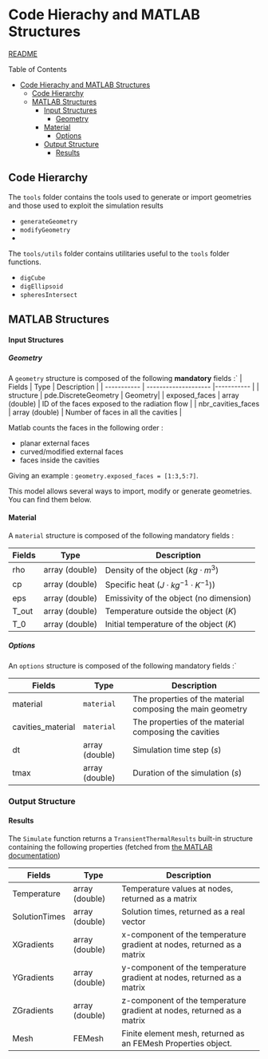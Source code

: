 # Code Hierachy and MATLAB Structures

[README](../readme.md)

Table of Contents
- [Code Hierachy and MATLAB Structures](#code-hierachy-and-matlab-structures)
  - [Code Hierarchy](#code-hierarchy)
  - [MATLAB Structures](#matlab-structures)
      - [Input Structures](#input-structures)
        - [Geometry](#geometry)
      - [Material](#material)
        - [Options](#options)
    - [Output Structure](#output-structure)
      - [Results](#results)
## Code Hierarchy

The `tools` folder contains the tools used to generate or import geometries and those used to exploit the simulation results
* `generateGeometry`
* `modifyGeometry`
* 
The `tools/utils` folder contains utilitaries useful to the `tools` folder functions.
  
* `digCube`
* `digEllipsoid`
* `spheresIntersect`

## MATLAB Structures
#### Input Structures
##### Geometry

A `geometry` structure is composed of the following **mandatory** fields :`
| Fields          |        Type          | Description |
| -----------     | -------------------- |----------- |
| structure       | pde.DiscreteGeometry | Geometry|
| exposed_faces   |      array (double)  | ID of the faces exposed to the radiation flow |
| nbr_cavities_faces   | array (double)  | Number of faces in all the cavities |

Matlab counts the faces in the following order :

- planar external faces
- curved/modified external faces
- faces inside the cavities

Giving an example : `geometry.exposed_faces = [1:3,5:7]`.

This model allows several ways to import, modify or generate geometries. You can find them below.

#### Material

A `material` structure is composed of the following mandatory fields :

| Fields      |        Type          | Description |
| ----------- |     ----------       | ----------- |
| rho         | array (double)       | Density of the object ($kg \cdot m^3$)|
| cp          | array (double)       | Specific heat ($J \cdot kg^{-1} \cdot K^{-1})$)
| eps         | array (double)       | Emissivity of the object (no dimension) |
| T_out       | array (double)       | Temperature outside the object ($K$)|
| T_0         | array (double)       | Initial temperature of the object ($K$)|

##### Options

An `options` structure is composed of the following mandatory fields :`

| Fields            |        Type           | Description |
| -----------       |     ----------        | ----------- |
| material          |  `material` | The properties of the material composing the main geometry |   
| cavities_material |  `material` | The properties of the material composing the cavities  | 
| dt                | array (double)        | Simulation time step $(s)$|
| tmax              | array (double)        | Duration of the simulation ($s$)|
### Output Structure

#### Results

The `Simulate` function returns a `TransientThermalResults` built-in structure containing the following properties (fetched from [the MATLAB documentation](https://fr.mathworks.com/help/pde/ug/pde.transientthermalresults.html))

| Fields      |        Type          | Description |
| ----------- |     ----------       | ----------- |
| Temperature | array (double)       | Temperature values at nodes, returned as a matrix|
| SolutionTimes        | array (double)       | Solution times, returned as a real vector|
| XGradients         | array (double)       | x-component of the temperature gradient at nodes, returned as a matrix|
| YGradients         | array (double)       | y-component of the temperature gradient at nodes, returned as a matrix|
| ZGradients         | array (double)       | z-component of the temperature gradient at nodes, returned as a matrix|
| Mesh       | FEMesh| Finite element mesh, returned as an FEMesh Properties object.|